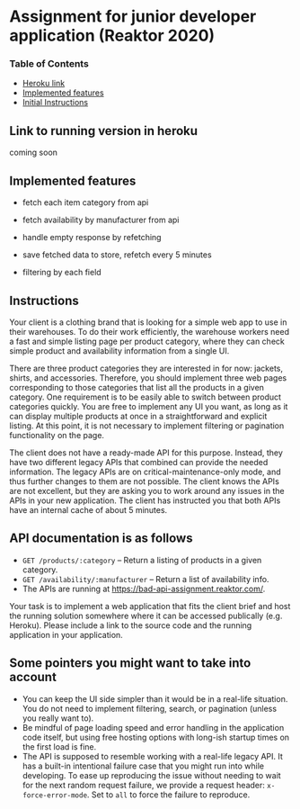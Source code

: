 # Assignment for junior developer application (Reaktor 2020)

### Table of Contents
- [Heroku link](https://github.com/ematan/warehouse-front#link-to-running-version-in-heroku)
- [Implemented features](https://github.com/ematan/warehouse-front#implementation)
- [Initial Instructions](https://github.com/ematan/warehouse-front#instructions)

Link to running version in heroku
--------------------------------
coming soon

Implemented features
--------------

- fetch each item category from api
- fetch availability by manufacturer from api
- handle empty response by refetching
- save fetched data to store, refetch every 5 minutes

- filtering by each field


Instructions
------------
Your client is a clothing brand that is looking for a simple web app to use in their warehouses. To do their work efficiently, the warehouse workers need a fast and simple listing page per product category, where they can check simple product and availability information from a single UI.

There are three product categories they are interested in for now: jackets, shirts, and accessories. Therefore, you should implement three web pages corresponding to those categories that list all the products in a given category. One requirement is to be easily able to switch between product categories quickly. You are free to implement any UI you want, as long as it can display multiple products at once in a straightforward and explicit listing. At this point, it is not necessary to implement filtering or pagination functionality on the page.

The client does not have a ready-made API for this purpose. Instead, they have two different legacy APIs that combined can provide the needed information. The legacy APIs are on critical-maintenance-only mode, and thus further changes to them are not possible. The client knows the APIs are not excellent, but they are asking you to work around any issues in the APIs in your new application. The client has instructed you that both APIs have an internal cache of about 5 minutes.

API documentation is as follows
-------------------------------

- `GET /products/:category` – Return a listing of products in a given category.
- `GET /availability/:manufacturer` – Return a list of availability info.
- The APIs are running at https://bad-api-assignment.reaktor.com/.

Your task is to implement a web application that fits the client brief and host the running solution somewhere where it can be accessed publically (e.g. Heroku). Please include a link to the source code and the running application in your application.

Some pointers you might want to take into account
-------------------------------------------------

- You can keep the UI side simpler than it would be in a real-life situation. You do not need to implement filtering, search, or pagination (unless you really want to).
- Be mindful of page loading speed and error handling in the application code itself, but using free hosting options with long-ish startup times on the first load is fine.
- The API is supposed to resemble working with a real-life legacy API. It has a built-in intentional failure case that you might run into while developing. To ease up reproducing the issue without needing to wait for the next random request failure, we provide a request header: `x-force-error-mode`. Set to `all` to force the failure to reproduce.